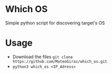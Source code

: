 # Which OS
Simple python script for discovering target's OS
# Usage
- Download the files `git clone https://github.com/MateoGiraz/which_os.git`
- `python3 which_os <IP_Adress>`

 
